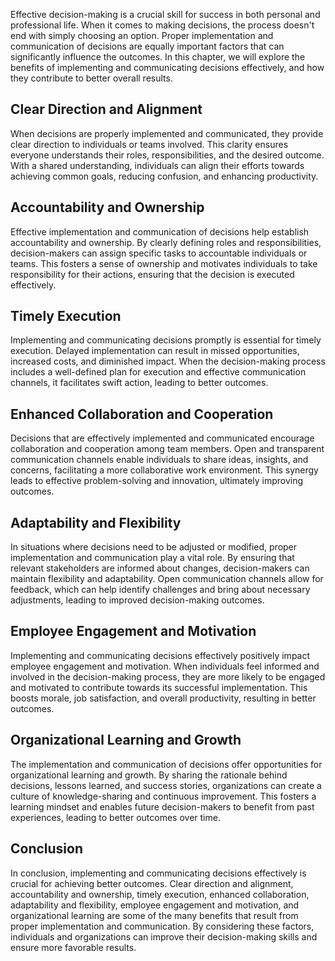 
Effective decision-making is a crucial skill for success in both personal and professional life. When it comes to making decisions, the process doesn't end with simply choosing an option. Proper implementation and communication of decisions are equally important factors that can significantly influence the outcomes. In this chapter, we will explore the benefits of implementing and communicating decisions effectively, and how they contribute to better overall results.

## Clear Direction and Alignment

When decisions are properly implemented and communicated, they provide clear direction to individuals or teams involved. This clarity ensures everyone understands their roles, responsibilities, and the desired outcome. With a shared understanding, individuals can align their efforts towards achieving common goals, reducing confusion, and enhancing productivity.

## Accountability and Ownership

Effective implementation and communication of decisions help establish accountability and ownership. By clearly defining roles and responsibilities, decision-makers can assign specific tasks to accountable individuals or teams. This fosters a sense of ownership and motivates individuals to take responsibility for their actions, ensuring that the decision is executed effectively.

## Timely Execution

Implementing and communicating decisions promptly is essential for timely execution. Delayed implementation can result in missed opportunities, increased costs, and diminished impact. When the decision-making process includes a well-defined plan for execution and effective communication channels, it facilitates swift action, leading to better outcomes.

## Enhanced Collaboration and Cooperation

Decisions that are effectively implemented and communicated encourage collaboration and cooperation among team members. Open and transparent communication channels enable individuals to share ideas, insights, and concerns, facilitating a more collaborative work environment. This synergy leads to effective problem-solving and innovation, ultimately improving outcomes.

## Adaptability and Flexibility

In situations where decisions need to be adjusted or modified, proper implementation and communication play a vital role. By ensuring that relevant stakeholders are informed about changes, decision-makers can maintain flexibility and adaptability. Open communication channels allow for feedback, which can help identify challenges and bring about necessary adjustments, leading to improved decision-making outcomes.

## Employee Engagement and Motivation

Implementing and communicating decisions effectively positively impact employee engagement and motivation. When individuals feel informed and involved in the decision-making process, they are more likely to be engaged and motivated to contribute towards its successful implementation. This boosts morale, job satisfaction, and overall productivity, resulting in better outcomes.

## Organizational Learning and Growth

The implementation and communication of decisions offer opportunities for organizational learning and growth. By sharing the rationale behind decisions, lessons learned, and success stories, organizations can create a culture of knowledge-sharing and continuous improvement. This fosters a learning mindset and enables future decision-makers to benefit from past experiences, leading to better outcomes over time.

## Conclusion

In conclusion, implementing and communicating decisions effectively is crucial for achieving better outcomes. Clear direction and alignment, accountability and ownership, timely execution, enhanced collaboration, adaptability and flexibility, employee engagement and motivation, and organizational learning are some of the many benefits that result from proper implementation and communication. By considering these factors, individuals and organizations can improve their decision-making skills and ensure more favorable results.
